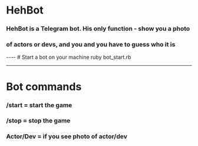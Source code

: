 # HehBot
<h3>HehBot is a Telegram bot. His only function - show you a photo</h3>
<h3>of actors or devs, and you and you have to guess who it is</h3>
----
# Start a bot on your machine
ruby bot_start.rb

-----
# Bot  commands
<h3>/start = start the game</h3>
<h3>/stop = stop the game</h3>
<h3>Actor/Dev = if you see photo of actor/dev</h3>